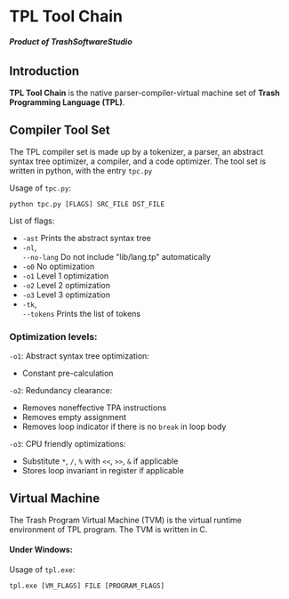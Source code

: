 # TPL Tool Chain

###### **_Product of TrashSoftwareStudio_**

## Introduction

**TPL Tool Chain** is the native parser-compiler-virtual machine set of **Trash Programming Language (TPL)**.

## Compiler Tool Set

The TPL compiler set is made up by a tokenizer, a parser, an abstract syntax tree optimizer, a compiler, and 
a code optimizer. The tool set is written in python, with the entry `tpc.py`

Usage of `tpc.py`:
```
python tpc.py [FLAGS] SRC_FILE DST_FILE
```

List of flags:

* `-ast` Prints the abstract syntax tree
* `-nl`, \
  `--no-lang` Do not include "lib/lang.tp" automatically
* `-o0` No optimization
* `-o1` Level 1 optimization
* `-o2` Level 2 optimization
* `-o3` Level 3 optimization
* `-tk`, \
  `--tokens` Prints the list of tokens
  
### Optimization levels:

`-o1`: Abstract syntax tree optimization:
* Constant pre-calculation

`-o2`: Redundancy clearance:
* Removes noneffective TPA instructions
* Removes empty assignment
* Removes loop indicator if there is no `break` in loop body

`-o3`: CPU friendly optimizations:
* Substitute `*`, `/`, `%` with `<<`, `>>`, `&` if applicable
* Stores loop invariant in register if applicable

## Virtual Machine

The Trash Program Virtual Machine (TVM) is the virtual runtime environment of TPL program.
The TVM is written in C.

#### Under Windows:

Usage of `tpl.exe`:
```
tpl.exe [VM_FLAGS] FILE [PROGRAM_FLAGS]
```
